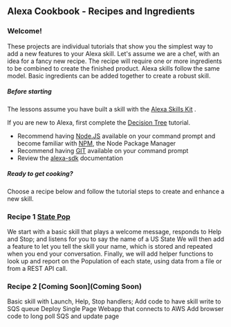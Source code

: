 
## Alexa Cookbook - Recipes and Ingredients

### Welcome!
These projects are individual tutorials that show you the simplest way to add a new features to your Alexa skill.
Let's assume we are a chef, with an idea for a fancy new recipe.  The recipe will require one or more ingredients to be combined to create the finished product.
Alexa skills follow the same model.  Basic ingredients can be added together to create a robust skill.

##### Before starting
The lessons assume you have built a skill with the [Alexa Skills Kit](https://developer.amazon.com/ask) .

If you are new to Alexa, first complete the [Decision Tree](https://bit.ly/alexadecisionvid) tutorial.

* Recommend having [Node.JS](https://nodejs.org/en/) available on your command prompt and become familiar with [NPM](https://www.npmjs.com), the Node Package Manager
* Recommend having [GIT](http://www.git.com) available on your command prompt
* Review the [alexa-sdk](https://www.npmjs.com/package/alexa-sdk) documentation

##### Ready to get cooking?

Choose a recipe below and follow the tutorial steps to create and enhance a new skill.

### Recipe 1 [State Pop](StatePop)
   We start with a basic skill that plays a welcome message, responds to Help and Stop; and listens for you to say the name of a US State
   We will then add a feature to let you tell the skill your name, which is stored and repeated when you end your conversation.
   Finally, we will add helper functions to look up and report on the Population of each state, using data from a file or from a REST API call.

### Recipe 2 [Coming Soon](Coming Soon)
   Basic skill with Launch, Help, Stop handlers;
   Add code to have skill write to SQS queue
   Deploy Single Page Webapp that connects to AWS
   Add browser code to long poll SQS and update page
